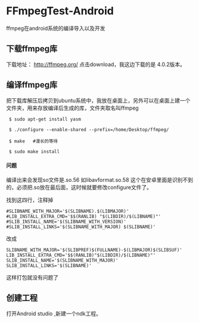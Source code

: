 # FFmpegTest-Android
ffmpeg在android系统的编译导入以及开发


## 下载ffmpeg库

下载地址： http://ffmpeg.org/    点击download，我这边下载的是 4.0.2版本。

## 编译ffmpeg库 

把下载库解压后拷贝到ubuntu系统中，我放在桌面上，另外可以在桌面上建一个文件夹，用来存放编译后生成的库，文件夹取名叫ffmpeg

```
 $ sudo apt-get install yasm    

 $ ./configure --enable-shared --prefix=/home/Desktop/ffmpeg/

 $ make   #漫长的等待

 $ sudo make install 
```

#### 问题

编译出来会发现so文件是.so.56   如libavformat.so.58 这个在安卓里面是识别不到的，必须把.so放在最后面，这时候就要修改configure文件了。

找到这四行，注释掉

```
#SLIBNAME_WITH_MAJOR='$(SLIBNAME).$(LIBMAJOR)'
#LIB_INSTALL_EXTRA_CMD='$$(RANLIB) "$(LIBDIR)/$(LIBNAME)"'
#SLIB_INSTALL_NAME='$(SLIBNAME_WITH_VERSION)'
#SLIB_INSTALL_LINKS='$(SLIBNAME_WITH_MAJOR) $(SLIBNAME)'
```

改成

```
SLIBNAME_WITH_MAJOR='$(SLIBPREF)$(FULLNAME)-$(LIBMAJOR)$(SLIBSUF)'
LIB_INSTALL_EXTRA_CMD='$$(RANLIB)"$(LIBDIR)/$(LIBNAME)"'
SLIB_INSTALL_NAME='$(SLIBNAME_WITH_MAJOR)'
SLIB_INSTALL_LINKS='$(SLIBNAME)'
```

这样打包就没有问题了


## 创建工程

打开Android studio ,新建一个ndk工程。
